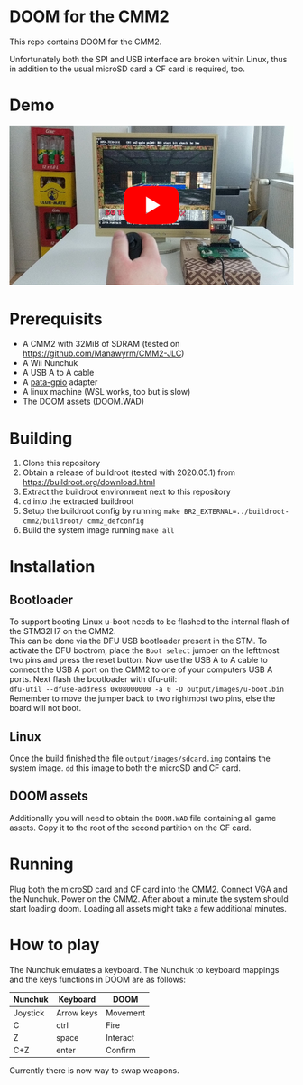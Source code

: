 DOOM for the CMM2
=================

This repo contains DOOM for the CMM2.

Unfortunately both the SPI and USB interface are broken within Linux, thus in addition to the usual
microSD card a CF card is required, too.

# Demo
[![Video of DOOM on the CMM2](/assets/youtube.jpg)](https://www.youtube.com/watch?v=iAf6q5keE7U)

# Prerequisits  
* A CMM2 with 32MiB of SDRAM (tested on https://github.com/Manawyrm/CMM2-JLC)
* A Wii Nunchuk
* A USB A to A cable
* A [pata-gpio](https://github.com/Manawyrm/pata-gpio) adapter
* A linux machine (WSL works, too but is slow)
* The DOOM assets (DOOM.WAD)

# Building  
1. Clone this repository
2. Obtain a release of buildroot (tested with 2020.05.1) from https://buildroot.org/download.html
3. Extract the buildroot environment next to this repository
4. `cd` into the extracted buildroot
4. Setup the buildroot config by running `make BR2_EXTERNAL=../buildroot-cmm2/buildroot/ cmm2_defconfig`
5. Build the system image running `make all`

# Installation

## Bootloader
To support booting Linux u-boot needs to be flashed to the internal flash of the STM32H7 on the CMM2.  
This can be done via the DFU USB bootloader present in the STM. To activate the DFU bootrom, place the
`Boot select` jumper on the lefttmost two pins and press the reset button. Now use the USB A to A cable
to connect the USB A port on the CMM2 to one of your computers USB A ports.
Next flash the bootloader with dfu-util:  
`dfu-util --dfuse-address 0x08000000 -a 0 -D output/images/u-boot.bin`  
Remember to move the jumper back to two rightmost two pins, else the board will not boot.

## Linux
Once the build finished the file `output/images/sdcard.img` contains the system image. `dd` this image
to both the microSD and CF card.

## DOOM assets
Additionally you will need to obtain the `DOOM.WAD` file containing all game assets. Copy it to the root of the
second partition on the CF card.

# Running
Plug both the microSD card and CF card into the CMM2. Connect VGA and the Nunchuk. Power on the CMM2. After
about a minute the system should start loading doom. Loading all assets might take a few additional minutes.

# How to play
The Nunchuk emulates a keyboard.
The Nunchuk to keyboard mappings and the keys functions in DOOM are as follows:

| Nunchuk  | Keyboard   | DOOM     |
|----------|------------|----------|
| Joystick | Arrow keys | Movement |
| C        | ctrl       | Fire     |
| Z        | space      | Interact |
| C+Z      | enter      | Confirm  |

Currently there is now way to swap weapons.
